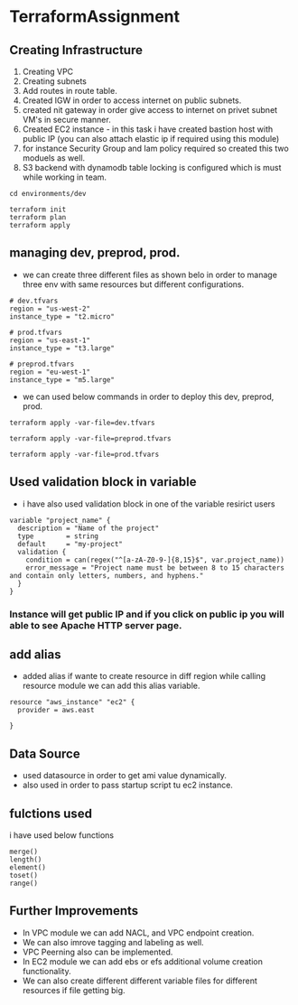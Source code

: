 # TerraformAssignment

## Creating Infrastructure
1. Creating VPC
2. Creating subnets
3. Add routes in route table.
4. Created IGW in order to access internet on public subnets.
5. created nit gateway in order give access to internet on privet subnet VM's in secure manner.
6. Created EC2 instance - in this task i have created bastion host with public IP (you can also attach elastic ip if required using this module)
7. for instance Security Group and Iam policy required so created this two moduels as well.
8. S3 backend with dynamodb table locking is configured which is must while working in team.


```
cd environments/dev

terraform init
terraform plan
terraform apply

```

## managing dev, preprod, prod.

- we can create three different files as shown belo in order to manage three env with same resources but different configurations.

```
# dev.tfvars
region = "us-west-2"
instance_type = "t2.micro"

# prod.tfvars
region = "us-east-1"
instance_type = "t3.large"

# preprod.tfvars
region = "eu-west-1"
instance_type = "m5.large"

```

- we can used below commands in order to deploy this  dev, preprod, prod.

```
terraform apply -var-file=dev.tfvars

terraform apply -var-file=preprod.tfvars

terraform apply -var-file=prod.tfvars
```

## Used validation block in variable

- i have also used validation block in one of the variable resirict users 

```
variable "project_name" {
  description = "Name of the project"
  type        = string
  default     = "my-project"
  validation {
    condition = can(regex("^[a-zA-Z0-9-]{8,15}$", var.project_name))
    error_message = "Project name must be between 8 to 15 characters and contain only letters, numbers, and hyphens."
  }
}

```

### Instance will get public IP and if you click on public ip you will able to see Apache HTTP server page.

## add alias 

- added alias if wante to create resource in diff region while calling resource module we can add this alias variable.

```
resource "aws_instance" "ec2" {
  provider = aws.east

}

```

## Data Source

- used datasource in order to get ami value dynamically.
- also used in order to pass startup script tu ec2 instance.

## fulctions used
i have used below functions
```
merge()
length()
element()
toset()
range()
```

## Further Improvements

- In VPC module we can add NACL, and VPC endpoint creation.
- We can also imrove tagging and labeling as well.
- VPC Peerning also can be implemented.
- In EC2 module we can add ebs or efs additional volume creation functionality.
- We can also create different different variable files for different resources if file getting big.